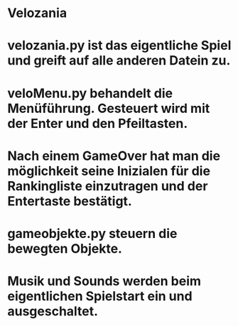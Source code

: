 # Velozania
# velozania.py ist das eigentliche Spiel und greift auf alle anderen Datein zu.
#
# veloMenu.py behandelt die Menüführung. Gesteuert wird mit der Enter und den Pfeiltasten.
# Nach einem GameOver hat man die möglichkeit seine Inizialen für die Rankingliste einzutragen und der Entertaste bestätigt.
#
# gameobjekte.py steuern die bewegten Objekte.
#
# Musik und Sounds werden beim eigentlichen Spielstart ein und ausgeschaltet.
